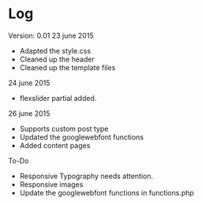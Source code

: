 # Log

Version: 0.01
23 june 2015
* Adapted the style.css
* Cleaned up the header
* Cleaned up the template files

24 june 2015
* flexslider partial added.

26 june 2015
* Supports custom post type
* Updated the googlewebfont functions
* Added content pages

To-Do
* Responsive Typography needs attention.
* Responsive images
* Update the googlewebfont functions in functions.php


